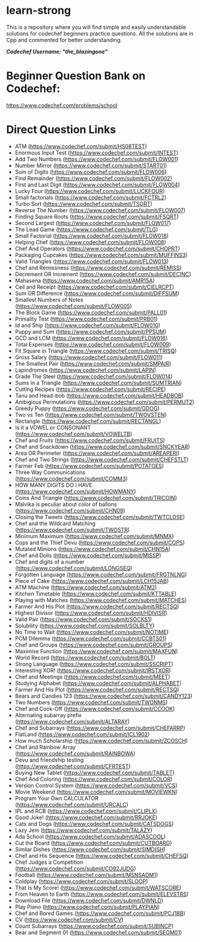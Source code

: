 # learn-strong
This is a repository where you will find simple and easily understandable solutions for codechef beginners practice questions. 
All the solutions are in Cpp and commented for better understanding. 

***Codechef Username: "the_blazingone"***

# Beginner Question Bank on Codechef: 
https://www.codechef.com/problems/school

# Direct Question Links
* ATM (https://www.codechef.com/submit/HS08TEST)
* Enormous Input Test (https://www.codechef.com/submit/INTEST)
* Add Two Numbers (https://www.codechef.com/submit/FLOW001)
* Number Mirror (https://www.codechef.com/submit/START01)
* Sum of Digits (https://www.codechef.com/submit/FLOW006)
* Find Remainder (https://www.codechef.com/submit/FLOW002)
* First and Last Digit (https://www.codechef.com/submit/FLOW004)
* Lucky Four (https://www.codechef.com/submit/LUCKFOUR)
* Small factorials (https://www.codechef.com/submit/FCTRL2)
* Turbo Sort (https://www.codechef.com/submit/TSORT)
* Reverse The Number (https://www.codechef.com/submit/FLOW007)
* Finding Square Roots (https://www.codechef.com/submit/FSQRT)
* Second Largest (https://www.codechef.com/submit/FLOW017)
* The Lead Game (https://www.codechef.com/submit/TLG)
* Small Factorial (https://www.codechef.com/submit/FLOW018)
* Helping Chef (https://www.codechef.com/submit/FLOW008)
* Chef And Operators (https://www.codechef.com/submit/CHOPRT)
* Packaging Cupcakes (https://www.codechef.com/submit/MUFFINS3)
* Valid Triangles (https://www.codechef.com/submit/FLOW013)
* Chef and Remissness (https://www.codechef.com/submit/REMISS)
* Decrement OR Increment (https://www.codechef.com/submit/DECINC)
* Mahasena (https://www.codechef.com/submit/AMR15A)
* Ceil and Receipt (https://www.codechef.com/submit/CIELRCPT)
* Sum OR Difference (https://www.codechef.com/submit/DIFFSUM)
* Smallest Numbers of Notes (https://www.codechef.com/submit/FLOW005)
* The Block Game (https://www.codechef.com/submit/PALL01)
* Primality Test (https://www.codechef.com/submit/PRB01)
* Id and Ship (https://www.codechef.com/submit/FLOW010)
* Puppy and Sum (https://www.codechef.com/submit/PPSUM)
* GCD and LCM (https://www.codechef.com/submit/FLOW016)
* Total Expenses (https://www.codechef.com/submit/FLOW009)
* Fit Square in Triangle (https://www.codechef.com/submit/TRISQ)
* Gross Salary (https://www.codechef.com/submit/FLOW011)
* The Smallest Pair (https://www.codechef.com/submit/SMPAIR)
* Lapindromes (https://www.codechef.com/submit/LAPIN)
* Grade The Steel (https://www.codechef.com/submit/FLOW014)
* Sums in a Triangle (https://www.codechef.com/submit/SUMTRIAN)
* Cutting Recipes (https://www.codechef.com/submit/RECIPE)
* Tanu and Head-bob (https://www.codechef.com/submit/HEADBOB)
* Ambigious Permutations (https://www.codechef.com/submit/PERMUT2)
* Greedy Puppy (https://www.codechef.com/submit/GDOG)
* Two vs Ten (https://www.codechef.com/submit/TWOVSTEN)
* Rectangle (https://www.codechef.com/submit/RECTANGL)
* Is it a VOWEL or CONSONANT (https://www.codechef.com/submit/VOWELTB)
* Chef and Fruits (https://www.codechef.com/submit/FRUITS)
* Chef and Snackdown (https://www.codechef.com/submit/SNCKYEAR)
* Area OR Perimeter (https://www.codechef.com/submit/AREAPERI)
* Chef and Two Strings (https://www.codechef.com/submit/CHEFSTLT)
* Farmer Feb (https://www.codechef.com/submit/POTATOES)
* Three Way Communications (https://www.codechef.com/submit/COMM3)
* HOW MANY DIGITS DO I HAVE (https://www.codechef.com/submit/HOWMANY)
* Coins And Triangle (https://www.codechef.com/submit/TRICOIN)
* Malvika is peculiar about color of ballons (https://www.codechef.com/submit/CHN09)
* Closing the Tweets (https://www.codechef.com/submit/TWTCLOSE)
* Chef and the Wildcard Matching (https://www.codechef.com/submit/TWOSTR)
* Minimum Maximum (https://www.codechef.com/submit/MNMX)
* Cops and the Thief Devu (https://www.codechef.com/submit/COPS)
* Mutated Minions (https://www.codechef.com/submit/CHN15A)
* Chef and Dolls (https://www.codechef.com/submit/MISSP)
* Chef and digits of a number (https://www.codechef.com/submit/LONGSEQ)
* Forgotten Language (https://www.codechef.com/submit/FRGTNLNG)
* Piece of Cake (https://www.codechef.com/submit/LCH15JAB)
* ATM Machine (https://www.codechef.com/submit/ATM2)
* Kitchen Timetable (https://www.codechef.com/submit/KTTABLE)
* Playing with Matches (https://www.codechef.com/submit/MATCHES)
* Farmer And His Plot (https://www.codechef.com/submit/RECTSQ)
* Highest Divisor (https://www.codechef.com/submit/HDIVISR)
* Valid Pair (https://www.codechef.com/submit/SOCKS1)
* Solubility (https://www.codechef.com/submit/SOLBLTY)
* No Time to Wait (https://www.codechef.com/submit/NOTIME)
* PCM Dilemma (https://www.codechef.com/submit/CCBTS01)
* Chef and Groups (https://www.codechef.com/submit/GROUPS)
* Maximise Function (https://www.codechef.com/submit/MAXFUN)
* World Record (https://www.codechef.com/submit/BOLT)
* Strong Language (https://www.codechef.com/submit/SSCRIPT)
* Interesting XOR! (https://www.codechef.com/submit/IRSTXOR)
* Chef and Meetings (https://www.codechef.com/submit/MEET)
* Studying Alphabet (https://www.codechef.com/submit/ALPHABET)
* Farmer And His Plot (https://www.codechef.com/submit/RECTSQ)
* Bears and Candies 123 (https://www.codechef.com/submit/CANDY123)
* Two Numbers (https://www.codechef.com/submit/TWONMS)
* Chef and Cook-Off (https://www.codechef.com/submit/CCOOK)
* Alternating subarray prefix (https://www.codechef.com/submit/ALTARAY)
* Chef and Subarrays (https://www.codechef.com/submit/CHEFARRP)
* FlatLand (https://www.codechef.com/submit/ICL1902)
* How much Scholarship (https://www.codechef.com/submit/ZCOSCH)
* Chef and Rainbow Array (https://www.codechef.com/submit/RAINBOWA)
* Devu and friendship testing (https://www.codechef.com/submit/CFRTEST)
* Buying New Tablet (https://www.codechef.com/submit/TABLET)
* Chef And Coloring (https://www.codechef.com/submit/COLOR)
* Version Control System (https://www.codechef.com/submit/VCS)
* Movie Weekend (https://www.codechef.com/submit/MOVIEWKN)
* Program Your Own CALCULATOR (https://www.codechef.com/submit/URCALC)
* IPL and RCB (https://www.codechef.com/submit/CLIPLX)
* Good Joke! (https://www.codechef.com/submit/RRJOKE)
* Cats and Dogs (https://www.codechef.com/submit/CATSDOGS)
* Lazy Jem (https://www.codechef.com/submit/TALAZY)
* Ada School (https://www.codechef.com/submit/ADASCOOL)
* Cut the Board (https://www.codechef.com/submit/CUTBOARD)
* Similar Dishes (https://www.codechef.com/submit/SIMDISH)
* Chef and His Sequence (https://www.codechef.com/submit/CHEFSQ)
* Chef Judges a Competition (https://www.codechef.com/submit/CO92JUDG)
* Football (https://www.codechef.com/submit/MSNSADM1)
* Coldplay (https://www.codechef.com/submit/SLOOP)
* That Is My Score! (https://www.codechef.com/submit/WATSCORE)
* From Heaven to Earth (https://www.codechef.com/submit/ELEVSTRS)
* Download File (https://www.codechef.com/submit/DWNLD)
* Play Piano (https://www.codechef.com/submit/PLAYPIAN)
* Chef and Bored Games (https://www.codechef.com/submit/PCJ18B)
* CV (https://www.codechef.com/submit/CV)
* Count Subarrays (https://www.codechef.com/submit/SUBINCP)
* Bear and Segment 01 (https://www.codechef.com/submit/SEGM01)
